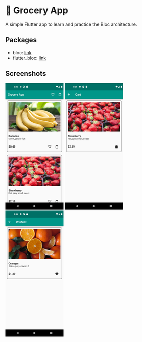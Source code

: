 # 🥗 Grocery App

A simple Flutter app to learn and practice the Bloc architecture.

## Packages
* bloc: [link](https://pub.dev/packages/bloc)
* flutter_bloc: [link](https://pub.dev/packages/flutter_bloc)

## Screenshots
<img src="assets/images/screens/screen1.png" height="400"></img>
<img src="assets/images/screens/screen2.png" height="400"></img>
<img src="assets/images/screens/screen3.png" height="400"></img>
